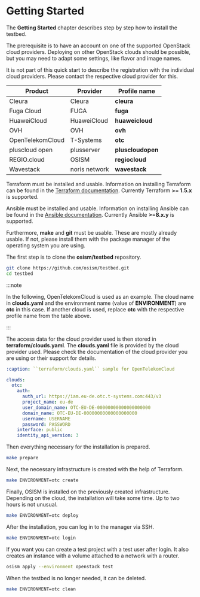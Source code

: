 # Getting Started

The **Getting Started** chapter describes step by step how to install the testbed.

The prerequisite is to have an account on one of the supported OpenStack cloud providers.
Deploying on other OpenStack clouds should be possible, but you may need to adapt some
settings, like flavor and image names.

It is not part of this quick start to describe the registration with the individual cloud
providers. Please contact the respective cloud provider for this.

Product          | Provider      | Profile name
-----------------|---------------|--------------
Cleura           | Cleura        | **cleura**
Fuga Cloud       | FUGA          | **fuga**
HuaweiCloud      | HuaweiCloud   | **huaweicloud**
OVH              | OVH           | **ovh**
OpenTelekomCloud | T-Systems     | **otc**
pluscloud open   | plusserver    | **pluscloudopen**
REGIO.cloud      | OSISM         | **regiocloud**
Wavestack        | noris network | **wavestack**

Terraform must be installed and usable. Information on installing Terraform can be found in the
[Terraform documentation](https://learn.hashicorp.com/tutorials/terraform/install-cli).
Currently Terraform **>= 1.5.x** is supported.

Ansible must be installed and usable. Information on installing Ansible can be found in
the [Ansible documentation](https://docs.ansible.com/ansible/latest/installation_guide/intro_installation.html).
Currently Ansible **>=8.x.y** is supported.

Furthermore, **make** and **git** must be usable. These are mostly already usable. If not,
please install them with the package manager of the operating system you are using.

The first step is to clone the **osism/testbed** repository.

```sh
git clone https://github.com/osism/testbed.git
cd testbed
```

:::note

In the following, OpenTelekomCloud is used as an example. The cloud name in **clouds.yaml**
and the environment name (value of **ENVIRONMENT**) are **otc** in this case. If another cloud
is used, replace **otc** with the respective profile name from the table above.

:::

The access data for the cloud provider used is then stored in **terraform/clouds.yaml**.
The **clouds.yaml** file is provided by the cloud provider used. Please check the documentation
of the cloud provider you are using or their support for details.

```yaml
:caption: ``terraform/clouds.yaml`` sample for OpenTelekomCloud

clouds:
  otc:
    auth:
      auth_url: https://iam.eu-de.otc.t-systems.com:443/v3
      project_name: eu-de
      user_domain_name: OTC-EU-DE-00000000000000000000
      domain_name: OTC-EU-DE-00000000000000000000
      username: USERNAME
      password: PASSWORD
    interface: public
    identity_api_version: 3
```

Then everything necessary for the installation is prepared.

```sh
make prepare
```

Next, the necessary infrastructure is created with the help of Terraform.

```sh
make ENVIRONMENT=otc create
```

Finally, OSISM is installed on the previously created infrastructure. Depending on
the cloud, the installation will take some time. Up to two hours is not unusual.

```sh
make ENVIRONMENT=otc deploy
```

After the installation, you can log in to the manager via SSH.

```sh
make ENVIRONMENT=otc login
```

If you want you can create a test project with a test user after login. It also
creates an instance with a volume attached to a network with a router.

```sh
osism apply --environment openstack test
```

When the testbed is no longer needed, it can be deleted.

```sh
make ENVIRONMENT=otc clean
```
